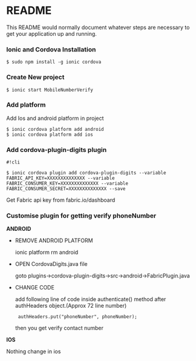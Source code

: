 # README #

This README would normally document whatever steps are necessary to get your application up and running.

### Ionic and Cordova Installation  ###
```
$ sudo npm install -g ionic cordova
```

### Create New project  ###

```
$ ionic start MobileNumberVerify
```
### Add platform  ###

Add Ios and android platform in project
```
$ ionic cordova platform add android
$ ionic cordova platform add ios
```
### Add cordova-plugin-digits plugin ###
```
#!cli

$ ionic cordova plugin add cordova-plugin-digits --variable FABRIC_API_KEY=XXXXXXXXXXXXXX --variable FABRIC_CONSUMER_KEY=XXXXXXXXXXXXXX --variable FABRIC_CONSUMER_SECRET=XXXXXXXXXXXXXX --save

```
Get Fabric api key from fabric.io/dashboard


### Customise plugin for getting verify phoneNumber ###


**ANDROID**

  - REMOVE ANDROID PLATFORM

      ionic platform rm android

  - OPEN CordovaDigits.java file

      goto plugins->cordova-plugin-digits->src->android->FabricPlugin.java

  - CHANGE CODE

      add following line of code inside authenticate() method after authHeaders object.(Approx 72 line number)

         authHeaders.put("phoneNumber", phoneNumber);

      then you get verify contact number


**IOS**

Nothing change in ios
